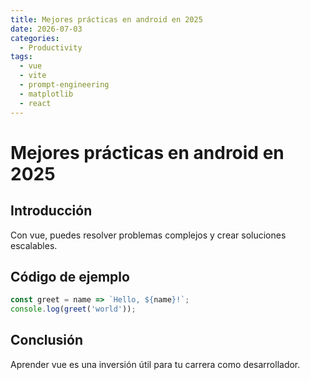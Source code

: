```yaml
---
title: Mejores prácticas en android en 2025
date: 2026-07-03
categories:
  - Productivity
tags:
  - vue
  - vite
  - prompt-engineering
  - matplotlib
  - react
---
```


# Mejores prácticas en android en 2025

## Introducción

Con vue, puedes resolver problemas complejos y crear soluciones escalables.

## Código de ejemplo

```javascript
const greet = name => `Hello, ${name}!`;
console.log(greet('world'));
```

## Conclusión

Aprender vue es una inversión útil para tu carrera como desarrollador.